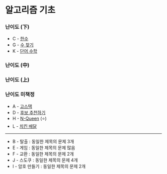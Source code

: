 # 알고리즘 기초

### 난이도 (下)

+ C - [한수](https://www.acmicpc.net/problem/1065)
+ G - [수 찾기](https://www.acmicpc.net/problem/1920)
+ K - [단어 수학](https://www.acmicpc.net/problem/1339)

### 난이도 (中)



### 난이도 (上)



### 난이도 미책정

+ A - [고스택](https://www.acmicpc.net/problem/3425)
+ D - [후보 추천하기](https://www.acmicpc.net/problem/1713)
+ H - [N-Queen](https://www.acmicpc.net/problem/9663) (:star:)
+ L - [치킨 배달](https://www.acmicpc.net/problem/15686)



---

+ B - 탈출 : 동일한 제목의 문제 3개
+ E - 게임 : 동일한 제목의 문제 많음
+ F - 교환 : 동일한 제목의 문제 2개
+ J - 스도쿠 : 동일한 제목의 문제 4개
+ I - 암호 만들기 : 동일한 제목의 문제 2개
